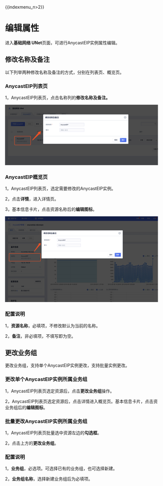 {{indexmenu_n>2}}

# 编辑属性

进入**基础网络 UNet**页面，可进行AnycastEIP实例属性编辑。

## 修改名称及备注

以下列举两种修改名称及备注的方式，分别在列表页、概览页。

### AnycastEIP列表页

1，AnycastEIP列表页，点击名称列的**修改名称及备注。**

![](/images/editanycasteip01.png)

### AnycastEIP概览页

1，AnycastEIP列表页，选定需要修改的AnycastEIP实例。

2，点击**详情**，进入详情页。

3，基本信息卡片，点击资源名称后的**编辑图标**。

![](/images/editanycasteip02.png)

### 配置说明

1，**资源名称**，必填项，不修改默认为当前的名称。

2，**备注**，非必填项，不填写即为空。

## 更改业务组

更改业务组，支持单个AnycastEIP实例更改，支持批量实例更改。

### 更改单个AnycastEIP实例所属业务组

1，AnycastEIP列表页选定资源后，点击**更改业务组**操作。

2，AnycastEIP列表页选定资源后，点击详情进入概览页。基本信息卡片，点击资业务组后的**编辑图标**。

### 批量更改AnycastEIP实例所属业务组

1，AnycastEIP列表页批量选中资源左边的**勾选框**。

2，点击上方的**更改业务组**。

### 配置说明

1，**业务组**，必选项。可选择已有的业务组，也可选择新建。

2，**业务组名称**，选择新建业务组后为必填项。


